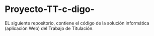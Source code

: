# Proyecto-TT-c-digo-
EL siguiente repositorio, contiene el código de la solución informática (aplicación Web) del Trabajo de Titulación.
